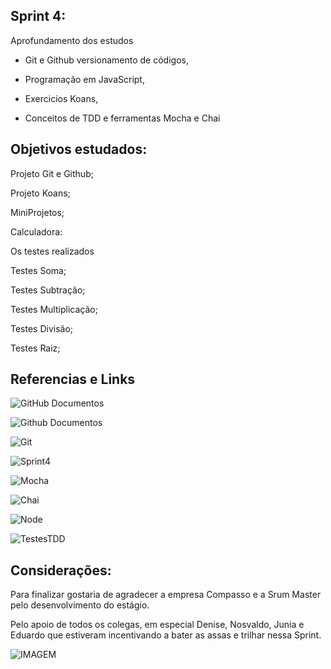 ## Sprint 4:

Aprofundamento dos estudos 

* Git e Github versionamento de códigos,

* Programação em JavaScript,

* Exercicios Koans,

* Conceitos de TDD e ferramentas Mocha e Chai

## Objetivos estudados:

Projeto Git e Github;

Projeto Koans;

MiniProjetos;

Calculadora:

Os testes realizados

Testes Soma; 

Testes Subtração;


Testes Multiplicação;


Testes Divisão;


Testes Raiz;

## Referencias e Links

![GitHub Documentos](https://docs.github.com/get-started)


![Github Documentos](https://docs.github.com/get-started)

![Git](https://git-scm.com/downloads)

![Sprint4](https://compasso.sharepoint.com/sites/qa/pb/logicalforest/SitePages/Sprint-4.aspx)

![Mocha](https://mochajs.org/)

![Chai](https://www.chaijs.com/)

![Node](https://nodejs.org/en/download/)

![TestesTDD](https://imasters.com.br/back-end/desenvolvendo-tdd-em-node-js-com-mocha-chai)


## Considerações:

Para finalizar gostaria de agradecer a empresa Compasso e a Srum Master pelo desenvolvimento do estágio. <div> Pelo apoio de todos os colegas, em especial Denise, Nosvaldo, Junia e Eduardo que estiveram  incentivando a bater as assas e trilhar nessa Sprint. 
     
![IMAGEM](https://images.app.goo.gl/hru58MTtFQJYrx2R9)

